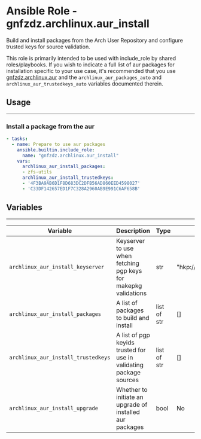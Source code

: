 # Ansible Role - gnfzdz.archlinux.aur_install

Build and install packages from the Arch User Repository and configure trusted keys for source validation.

This role is primarily intended to be used with include_role by shared roles/playbooks. If you wish to indicate a full list of aur packages for installation specific to your use case, it's recommended that you use [gnfzdz.archlinux.aur](https://gitlab.com/gnfzdz/gnfzdz.archlinux/-/blob/main/roles/aur/README.md) and the `archlinux_aur_packages_auto` and `archlinux_aur_trustedkeys_auto` variables documented therein.

## Usage
-------

### Install a package from the aur
```yaml
- tasks:
  - name: Prepare to use aur packages
    ansible.builtin.include_role:
      name: "gnfzdz.archlinux.aur_install"
    vars:
      archlinux_aur_install_packages:
      - zfs-utils
      archlinux_aur_install_trustedkeys:
      - '4F3BA9AB6D1F8D683DC2DFB56AD860EED4598027'
      - 'C33DF142657ED1F7C328A2960AB9E991C6AF658B'
```

## Variables
-------

Variable | Description | Type | Default
-------- | ----------- | -------- | --------
`archlinux_aur_install_keyserver` | Keyserver to use when fetching pgp keys for makepkg validations | str | "hkp://keyserver.ubuntu.com:11371"
`archlinux_aur_install_packages` | A list of packages to build and install | list of str | []
`archlinux_aur_install_trustedkeys` | A list of pgp keyids trusted for use in validating package sources | list of str | []
`archlinux_aur_install_upgrade` | Whether to initiate an upgrade of installed aur packages | bool | No
